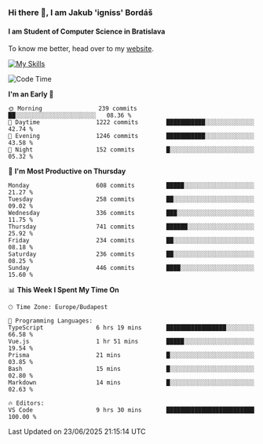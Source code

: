 ### Hi there 👋, I am Jakub 'igniss' Bordáš

#### I am Student of Computer Science in Bratislava
To know me better, head over to my [website](https://bordas.sk).

[![My Skills](https://skillicons.dev/icons?i=js,typescript,html,css,figma,svelte,vue,next,postgresql,nest,express,nodejs)](https://bordas.sk)


<!--START_SECTION:waka-->
![Code Time](http://img.shields.io/badge/Code%20Time-1%2C959%20hrs%2056%20mins-blue)

**I'm an Early 🐤** 

```text
🌞 Morning                239 commits         ██░░░░░░░░░░░░░░░░░░░░░░░   08.36 % 
🌆 Daytime                1222 commits        ███████████░░░░░░░░░░░░░░   42.74 % 
🌃 Evening                1246 commits        ███████████░░░░░░░░░░░░░░   43.58 % 
🌙 Night                  152 commits         █░░░░░░░░░░░░░░░░░░░░░░░░   05.32 % 
```
📅 **I'm Most Productive on Thursday** 

```text
Monday                   608 commits         █████░░░░░░░░░░░░░░░░░░░░   21.27 % 
Tuesday                  258 commits         ██░░░░░░░░░░░░░░░░░░░░░░░   09.02 % 
Wednesday                336 commits         ███░░░░░░░░░░░░░░░░░░░░░░   11.75 % 
Thursday                 741 commits         ██████░░░░░░░░░░░░░░░░░░░   25.92 % 
Friday                   234 commits         ██░░░░░░░░░░░░░░░░░░░░░░░   08.18 % 
Saturday                 236 commits         ██░░░░░░░░░░░░░░░░░░░░░░░   08.25 % 
Sunday                   446 commits         ████░░░░░░░░░░░░░░░░░░░░░   15.60 % 
```


📊 **This Week I Spent My Time On** 

```text
🕑︎ Time Zone: Europe/Budapest

💬 Programming Languages: 
TypeScript               6 hrs 19 mins       █████████████████░░░░░░░░   66.58 % 
Vue.js                   1 hr 51 mins        █████░░░░░░░░░░░░░░░░░░░░   19.54 % 
Prisma                   21 mins             █░░░░░░░░░░░░░░░░░░░░░░░░   03.85 % 
Bash                     15 mins             █░░░░░░░░░░░░░░░░░░░░░░░░   02.80 % 
Markdown                 14 mins             █░░░░░░░░░░░░░░░░░░░░░░░░   02.63 % 

🔥 Editors: 
VS Code                  9 hrs 30 mins       █████████████████████████   100.00 % 
```


 Last Updated on 23/06/2025 21:15:14 UTC
<!--END_SECTION:waka-->

